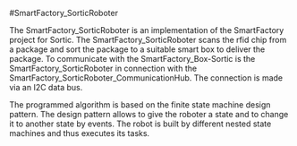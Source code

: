 #SmartFactory_SorticRoboter

The SmartFactory_SorticRoboter is an implementation of the SmartFactory project for Sortic.
The SmartFactory_SorticRoboter scans the rfid chip from a package and sort the package to a suitable smart box to deliver the package.
To communicate with the SmartFactory_Box-Sortic is the SmartFactory_SorticRoboter in connection with the 
SmartFactory_SorticRoboter_CommunicationHub. The connection is made via an I2C data bus. 

The programmed algorithm is based on the finite state machine design pattern. 
The design pattern allows to give the roboter a state and to change it to another state by events.
The robot is built by different nested state machines and thus executes its tasks.

